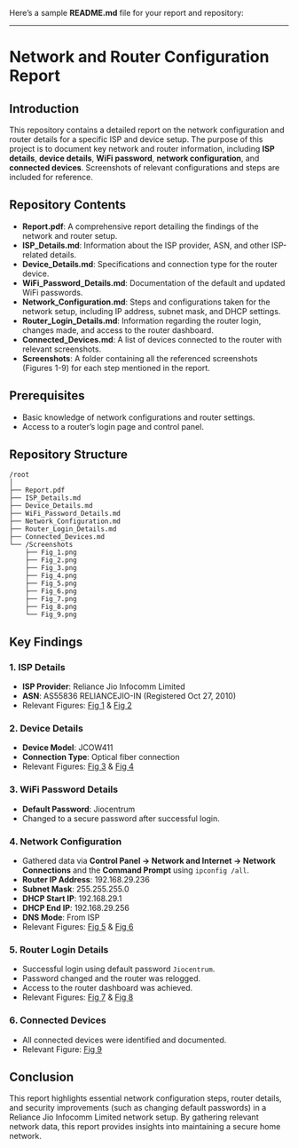 Here’s a sample **README.md** file for your report and repository:

---

# Network and Router Configuration Report

## Introduction
This repository contains a detailed report on the network configuration and router details for a specific ISP and device setup. The purpose of this project is to document key network and router information, including **ISP details**, **device details**, **WiFi password**, **network configuration**, and **connected devices**. Screenshots of relevant configurations and steps are included for reference.

## Repository Contents
- **Report.pdf**: A comprehensive report detailing the findings of the network and router setup.
- **ISP_Details.md**: Information about the ISP provider, ASN, and other ISP-related details.
- **Device_Details.md**: Specifications and connection type for the router device.
- **WiFi_Password_Details.md**: Documentation of the default and updated WiFi passwords.
- **Network_Configuration.md**: Steps and configurations taken for the network setup, including IP address, subnet mask, and DHCP settings.
- **Router_Login_Details.md**: Information regarding the router login, changes made, and access to the router dashboard.
- **Connected_Devices.md**: A list of devices connected to the router with relevant screenshots.
- **Screenshots**: A folder containing all the referenced screenshots (Figures 1-9) for each step mentioned in the report.

## Prerequisites
- Basic knowledge of network configurations and router settings.
- Access to a router’s login page and control panel.

## Repository Structure
```
/root
│
├── Report.pdf
├── ISP_Details.md
├── Device_Details.md
├── WiFi_Password_Details.md
├── Network_Configuration.md
├── Router_Login_Details.md
├── Connected_Devices.md
└── /Screenshots
    ├── Fig_1.png
    ├── Fig_2.png
    ├── Fig_3.png
    ├── Fig_4.png
    ├── Fig_5.png
    ├── Fig_6.png
    ├── Fig_7.png
    ├── Fig_8.png
    └── Fig_9.png
```

## Key Findings

### 1. ISP Details
- **ISP Provider**: Reliance Jio Infocomm Limited
- **ASN**: AS55836 RELIANCEJIO-IN (Registered Oct 27, 2010)
- Relevant Figures: [Fig 1](./Screenshots/Fig_1.png) & [Fig 2](./Screenshots/Fig_2.png)

### 2. Device Details
- **Device Model**: JCOW411
- **Connection Type**: Optical fiber connection
- Relevant Figures: [Fig 3](./Screenshots/Fig_3.png) & [Fig 4](./Screenshots/Fig_4.png)

### 3. WiFi Password Details
- **Default Password**: Jiocentrum
- Changed to a secure password after successful login.
  
### 4. Network Configuration
- Gathered data via **Control Panel -> Network and Internet -> Network Connections** and the **Command Prompt** using `ipconfig /all`.
- **Router IP Address**: 192.168.29.236
- **Subnet Mask**: 255.255.255.0
- **DHCP Start IP**: 192.168.29.1
- **DHCP End IP**: 192.168.29.256
- **DNS Mode**: From ISP
- Relevant Figures: [Fig 5](./Screenshots/Fig_5.png) & [Fig 6](./Screenshots/Fig_6.png)

### 5. Router Login Details
- Successful login using default password `Jiocentrum`.
- Password changed and the router was relogged.
- Access to the router dashboard was achieved.
- Relevant Figures: [Fig 7](./Screenshots/Fig_7.png) & [Fig 8](./Screenshots/Fig_8.png)

### 6. Connected Devices
- All connected devices were identified and documented.
- Relevant Figure: [Fig 9](./Screenshots/Fig_9.png)

## Conclusion
This report highlights essential network configuration steps, router details, and security improvements (such as changing default passwords) in a Reliance Jio Infocomm Limited network setup. By gathering relevant network data, this report provides insights into maintaining a secure home network.
